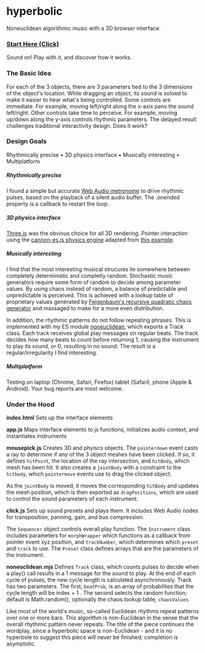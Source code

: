 # hyperbolic
Noneuclidean algorithmic music with a 3D browser interface.

### [Start Here (Click)](https://lessstuck.github.io/hyperbolic/)
Sound on! Play with it, and discover how it works.

### The Basic Idea
For each of the 3 objects, there are 3 parameters tied to the 3 dimensions of the object's location. While dragging an object, its sound is soloed to make it easier to hear what's being controlled. Some controls are immediate. For example, moving left/right along the x-axis  pans the sound left/right. Other controls take time to perceive. For example, moving up/down along the y-axis controls rhythmic parameters. The delayed result challenges traditional interactivity design. Does it work?

### Design Goals
Rhythmically precise • 3D physics interface • Musically interesting • Multiplatform

##### Rhythmically precise
I found a simple but accurate [Web Audio metronome](http://andrew-yavtushenko.github.io/metronome/) to drive rhythmic pulses, based on the playback of a silent audio buffer. The .onended property is a callback to restart the loop.

##### 3D physics interface
[Three.js](https://threejs.org/) was the obvious choice for all 3D rendering. Pointer interaction using the [cannon-es.js physics engine](https://github.com/pmndrs/cannon-es) adapted from [this example](https://pmndrs.github.io/cannon-es/examples/threejs_mousepick).

##### Musically interesting
I find that the most interesting musical strucures lie somewhere between completely deterministic and completly random. Stochastic music generators require some form of random to decide among parameter values. By using chaos instead of random, a balance of predictable and unpredictable is perceived. This is achieved with a lookup table of proprietary values generated by [Feigenbaum's recursive quadratic chaos generator](https://sites.google.com/site/poggiolifractalsandchaos/web-diagrams/the-feigenbaum-fractal) and massaged to make for a more even distribution.

In addition, the rhythmic patterns do not follow repeating phrases. This is implemented with my ES module [noneuclidean](https://www.npmjs.com/package/noneuclidean?activeTab=readme), which exports a Track class. Each track receives global play messages on regular beats. The track decides how many beats to count before returning 1, causing the instrument to play its sound, or 0, resulting in no sound. The result is a regular/irregularity I find interesting.

##### Multiplatform
Testing on laptop (Chrome, Safari, Firefox) tablet (Safari), phone (Apple & Android). Your bug reports are most welcome.

### Under the Hood
**index.html** Sets up the interface elements

**app.js** Maps interface elements to js functions, initializes audio context, and instantiates instruments

**mousepick.js** Creates 3D and phyiscs objects. The `pointerdown` event casts a ray to determine if any of the 3 object meshes have been clicked. If so, it defines `hitPoint`, the location of the ray intersection, and `hitBody`, which mesh has been hit. It also creates a `jointBody` with a constraint to the `hitbody`, which `pointermove` events use to drag the clicked object.

As the `jointBody` is moved, it moves the corresponding `hitBody` and updates the mesh position, which is then exported as `dragPositions`, which are used to control the sound parameters of each instrument.

**click.js** Sets up sound presets and plays them. It includes Web Audio nodes for transposition, panning, gain, and bus compression.

The `Sequencer` object controls overall play function. The `Instrument` class includes parameters for `morphWrapper` which functions as a callback from pointer event xyz position, and `trackNumber`, which determines which `preset` and `track` to use. The `Preset` class defines arrays that are the parameters of the instrument.

**noneuclidean.mjs** Defines `Track` class, which counts pulses to decide when a play() call results in a 1 message for the sound to play. At the end of each cycle of pulses, the new cycle length is calculated asynchronously. Track has two parameters. The first, `beatProb`, is an array of probabilites that the cycle length will be index + 1 . The second selects the random function; default is Math.random(), optionally the chaos lookup table, `chaosValues`.

Like most of the world's music, so-called Euclidean rhythms repeat patterns over one or more bars. This algorithm is non-Euclidean in the sense that the overall rhythmic pattern never repeats. The title of the piece continues the wordplay, since a hyperbolic space is non-Euclidean - and it is no hyperbole to suggest this piece will never be finished; completion is asymptotic. 


